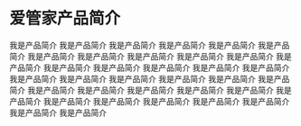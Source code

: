 # 爱管家产品简介

我是产品简介 我是产品简介  我是产品简介  我是产品简介  我是产品简介  我是产品简介  我是产品简介  我是产品简介  我是产品简介  我是产品简介  我是产品简介  我是产品简介  我是产品简介  我是产品简介  我是产品简介  我是产品简介  我是产品简介  我是产品简介  我是产品简介  我是产品简介  我是产品简介  我是产品简介  我是产品简介  我是产品简介  我是产品简介  我是产品简介  我是产品简介  我是产品简介  我是产品简介  我是产品简介  我是产品简介  我是产品简介  我是产品简介  我是产品简介  我是产品简介  我是产品简介 

